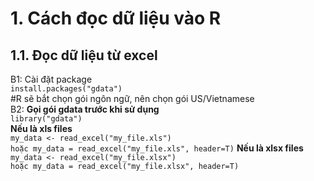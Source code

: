 # 1. Cách đọc dữ liệu vào R
## 1.1. Đọc dữ liệu từ excel
B1: Cài đặt package    
    `install.packages("gdata")`   
#R sẽ bắt chọn gói ngôn ngữ, nên chọn gói US/Vietnamese   
B2:
**Gọi gói gdata trước khi sử dụng**    
`library("gdata")`    
**Nếu là xls files**    
`my_data <- read_excel("my_file.xls")`    
`hoặc my_data = read_excel("my_file.xls", header=T)` 
**Nếu là xlsx files**    
`my_data <- read_excel("my_file.xlsx")`    
`hoặc my_data = read_excel("my_file.xlsx", header=T)`    

